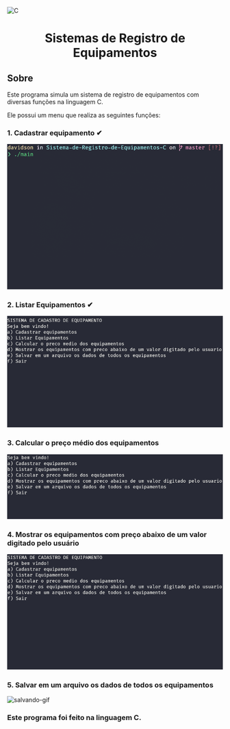 ![C](https://img.shields.io/badge/c-%2300599C.svg?style=for-the-badge&logo=c&logoColor=white)
<h1 align="center">Sistemas de Registro de Equipamentos</h1>

<!-- ABOUT -->
## Sobre
Este programa simula um sistema de registro de equipamentos com diversas funções na linguagem C.

Ele possui um menu que realiza as seguintes funções:

### 1. Cadastrar equipamento ✔
<img src="./assets/a.gif" alt="adicionar-gif">

### 2. Listar Equipamentos ✔
<img src="./assets/b.gif" alt="listando-gif">

### 3. Calcular o preço médio dos equipamentos
<img src="./assets/c.gif" alt="preço-médio-gif">

### 4. Mostrar os equipamentos com preço abaixo de um valor digitado pelo usuário
<img src="./assets/d.gif" alt="abixo-do-preco-gif">

### 5. Salvar em um arquivo os dados de todos os equipamentos
<img src="./assets/e.gif" alt="salvando-gif">

### Este programa foi feito na linguagem C.